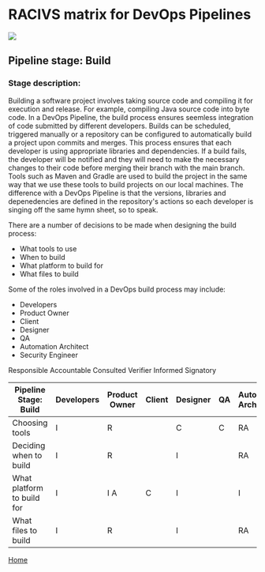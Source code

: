 # __RACIVS matrix for DevOps Pipelines__   

<img src="https://user-images.githubusercontent.com/10748736/112030685-6c81be80-8b32-11eb-94b8-c2c01b8f4581.png">

## __Pipeline stage:__  Build  
### __Stage description:__ 
Building a software project involves taking source code and compiling it for execution and release. For example, compiling Java source code into byte code.
In a DevOps Pipeline, the build process ensures seemless integration of code submitted by different developers. Builds can be scheduled, triggered manually or a repository can be configured to automatically build a project upon commits and merges. This process ensures that each developer is using appropriate libraries and dependencies. If a build fails, the developer will be notified and they will need to make the necessary changes to their code before merging their branch with the main branch.
Tools such as Maven and Gradle are used to build the project in the same way that we use these tools to build projects on our local machines. The difference with a DevOps Pipeline is that the versions, libraries and depenedencies are defined in the repository's actions so each developer is singing off the same hymn sheet, so to speak.

There are a number of decisions to be made when designing the build process:
  - What tools to use
  - When to build
  - What platform to build for
  - What files to build

Some of the roles involved in a DevOps build process may include:
  - Developers
  - Product Owner
  - Client
  - Designer
  - QA
  - Automation Architect
  - Security Engineer


Responsible   Accountable  Consulted    Verifier    Informed    Signatory


| Pipeline Stage:<br>Build  | Developers | Product Owner| Client       | Designer     | QA          |Auto. Arch.   |Security Eng|
|----------------------------- |------------- |------------- |------------- |------------- |------------- |------------ |------------ |
| Choosing tools               | I            | R            |              | C            | C            | RA          | CV
| Deciding when to build       | I            | R            |              | I            |              | RA          | 
| What platform to build for   | I            | I A          | C            | I            |              | I           | 
| What files to build          | I            | R            |              | I            |              | RA          | 
  
  
[Home](../index.md)  